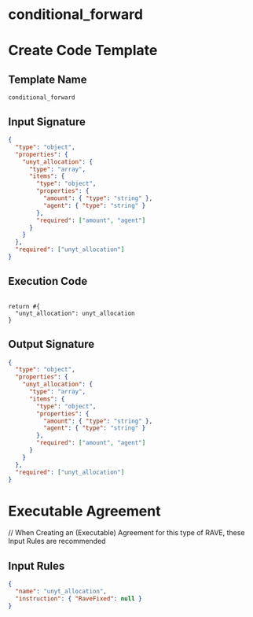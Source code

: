 # conditional_forward

# Create Code Template

## Template Name

```
conditional_forward
```

## Input Signature

```json
{
  "type": "object",
  "properties": {
    "unyt_allocation": {
      "type": "array",
      "items": {
        "type": "object",
        "properties": {
          "amount": { "type": "string" },
          "agent": { "type": "string" }
        },
        "required": ["amount", "agent"]
      }
    }
  },
  "required": ["unyt_allocation"]
}
```

## Execution Code

```rhai

return #{
  "unyt_allocation": unyt_allocation
}

```

## Output Signature

```json
{
  "type": "object",
  "properties": {
    "unyt_allocation": {
      "type": "array",
      "items": {
        "type": "object",
        "properties": {
          "amount": { "type": "string" },
          "agent": { "type": "string" }
        },
        "required": ["amount", "agent"]
      }
    }
  },
  "required": ["unyt_allocation"]
}
```

# Executable Agreement

// When Creating an (Executable) Agreement for this type of RAVE, these Input Rules are recommended

## Input Rules

```json
{
  "name": "unyt_allocation",
  "instruction": { "RaveFixed": null }
}
```
